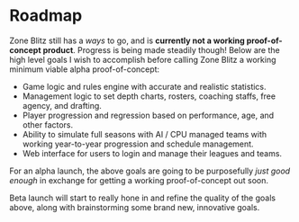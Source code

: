 # Roadmap

Zone Blitz still has a _ways_ to go, and is **currently not a working proof-of-concept product**. Progress
is being made steadily though! Below are the high level goals I wish to accomplish before calling
Zone Blitz a working minimum viable alpha proof-of-concept:

- Game logic and rules engine with accurate and realistic statistics.
- Management logic to set depth charts, rosters, coaching staffs, free agency, and drafting.
- Player progression and regression based on performance, age, and other factors.
- Ability to simulate full seasons with AI / CPU managed teams with working year-to-year progression and schedule management.
- Web interface for users to login and manage their leagues and teams.

For an alpha launch, the above goals are going to be purposefully _just good enough_ in exchange
for getting a working proof-of-concept out soon.

Beta launch will start to really hone in and refine the quality of the goals above, along with
brainstorming some brand new, innovative goals.
